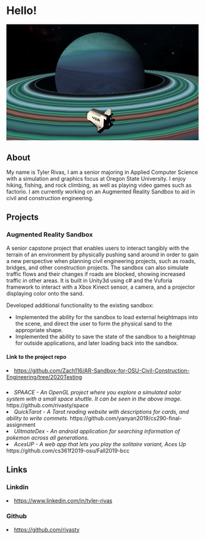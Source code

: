 # Hello!
<img src="Shuttle.png" title="A small solar system project made for a class. You can fly the space shuttle around the Titania4 star system." alt="A 3d scene with a space shuttle in front of a pale blue gas giant. A smaller planet can be seen further back. Part of a class project.">

## About

<p>
My name is Tyler Rivas, I am a senior majoring in Applied Computer Science with a simulation and graphics focus at Oregon State University.
I enjoy hiking, fishing, and rock climbing, as well as playing video games such as factorio.
I am currently working on an Augmented Reality Sandbox to aid in civil and construction engineering. 
</p>

## Projects

### Augmented Reality Sandbox
<p>A senior capstone project that enables users to interact tangibly with the terrain of an environment by physically pushing sand around in order to gain a new perspective when planning civil engineering projects, such as roads, bridges, and other construction projects. The sandbox can also simulate traffic flows and their changes if roads are blocked, showing increased traffic in other areas. It is built in Unity3d using c# and the Vuforia framework to interact with a Xbox Kinect sensor, a camera, and a projector displaying color onto the sand.</p> 
<p>Developed additional functionality to the existing sandbox:</p>
<ul>
    <li>Implemented the ability for the sandbox to load external heightmaps into the scene, and direct the user to form the physical sand to the appropriate shape.</li>
    <li>Implemented the ability to save the state of the sandbox to a heightmap for outside applications, and later loading back into the sandbox.</li>
</ul>

#### Link to the project repo

<li><a href="https://github.com/Zach116/AR-Sandbox-for-OSU-Civil-Construction-Engineering/tree/2020Testing">https://github.com/Zach116/AR-Sandbox-for-OSU-Civil-Construction-Engineering/tree/2020Testing</a></li>
    
### 

<li><em>SPAACE - An OpenGL project where you explore a simulated solar system with a small space shuttle. It can be seen in the above image.</em> https://github.com/rivasty/space </li>
<li><em>QuickTarot - A Tarot reading website with descriptions for cards, and ability to write commets.</em> https://github.com/yanyan2019/cs290-final-assignment </li>
<li><em>UlitmateDex - An android application for searching information of pokemon across all generations.</em> </li>
<li><em>AcesUP - A web app that lets you play the solitaire variant, Aces Up</em> https://github.com/cs361f2019-osu/Fall2019-bcc </li>
    
## Links

### Linkdin
 <li><a href="https://www.linkedin.com/in/tyler-rivas-8b8629189/">https://www.linkedin.com/in/tyler-rivas</a></li>
    
### Github
 <li><a href="https://github.com/rivasty">https://github.com/rivasty</a></li>

